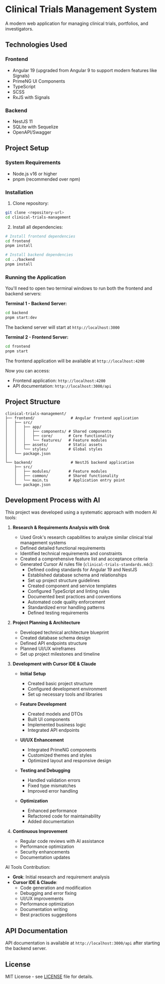 # Clinical Trials Management System

A modern web application for managing clinical trials, portfolios, and investigators.

## Technologies Used

### Frontend
- Angular 19 (upgraded from Angular 9 to support modern features like Signals)
- PrimeNG UI Components
- TypeScript
- SCSS
- RxJS with Signals

### Backend
- NestJS 11
- SQLite with Sequelize
- OpenAPI/Swagger

## Project Setup

### System Requirements
- Node.js v16 or higher
- pnpm (recommended over npm)

### Installation

1. Clone repository:
```bash
git clone <repository-url>
cd clinical-trials-management
```

2. Install all dependencies:
```bash
# Install frontend dependencies
cd frontend
pnpm install

# Install backend dependencies
cd ../backend
pnpm install
```

### Running the Application

You'll need to open two terminal windows to run both the frontend and backend servers:

**Terminal 1 - Backend Server:**
```bash
cd backend
pnpm start:dev
```
The backend server will start at `http://localhost:3000`

**Terminal 2 - Frontend Server:**
```bash
cd frontend
pnpm start
```
The frontend application will be available at `http://localhost:4200`

Now you can access:
- Frontend application: `http://localhost:4200`
- API documentation: `http://localhost:3000/api`

## Project Structure

```
clinical-trials-management/
├── frontend/                # Angular frontend application
│   ├── src/
│   │   ├── app/
│   │   │   ├── components/ # Shared components
│   │   │   ├── core/       # Core functionality
│   │   │   └── features/   # Feature modules
│   │   ├── assets/         # Static assets
│   │   └── styles/         # Global styles
│   └── package.json
│
└── backend/                 # NestJS backend application
    ├── src/
    │   ├── modules/        # Feature modules
    │   ├── common/         # Shared functionality
    │   └── main.ts         # Application entry point
    └── package.json
```

## Development Process with AI

This project was developed using a systematic approach with modern AI tools:

1. **Research & Requirements Analysis with Grok**
   - Used Grok's research capabilities to analyze similar clinical trial management systems
   - Defined detailed functional requirements
   - Identified technical requirements and constraints
   - Created a comprehensive feature list and acceptance criteria
   - Generated Cursor AI rules file (`clinical-trials-standards.mdc`):
     * Defined coding standards for Angular 19 and NestJS
     * Established database schema and relationships
     * Set up project structure guidelines
     * Created component and service templates
     * Configured TypeScript and linting rules
     * Documented best practices and conventions
     * Automated code quality enforcement
     * Standardized error handling patterns
     * Defined testing requirements

2. **Project Planning & Architecture**
   - Developed technical architecture blueprint
   - Created database schema design
   - Defined API endpoints structure
   - Planned UI/UX wireframes
   - Set up project milestones and timeline

3. **Development with Cursor IDE & Claude**
   - **Initial Setup**
     * Created basic project structure
     * Configured development environment
     * Set up necessary tools and libraries

   - **Feature Development**
     * Created models and DTOs
     * Built UI components
     * Implemented business logic
     * Integrated API endpoints

   - **UI/UX Enhancement**
     * Integrated PrimeNG components
     * Customized themes and styles
     * Optimized layout and responsive design

   - **Testing and Debugging**
     * Handled validation errors
     * Fixed type mismatches
     * Improved error handling

   - **Optimization**
     * Enhanced performance
     * Refactored code for maintainability
     * Added documentation

4. **Continuous Improvement**
   - Regular code reviews with AI assistance
   - Performance optimization
   - Security enhancements
   - Documentation updates

AI Tools Contribution:
- **Grok**: Initial research and requirement analysis
- **Cursor IDE & Claude**: 
  * Code generation and modification
  * Debugging and error fixing
  * UI/UX improvements
  * Performance optimization
  * Documentation writing
  * Best practices suggestions

## API Documentation

API documentation is available at `http://localhost:3000/api` after starting the backend server.

## License

MIT License - see [LICENSE](LICENSE) file for details. 